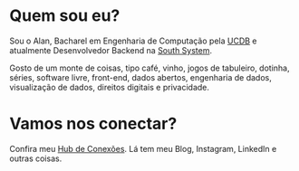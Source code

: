 # Quem sou eu?
Sou o Alan, Bacharel em Engenharia de Computação pela [UCDB](https://ucdb.br) e atualmente Desenvolvedor Backend na [South System](https://southsystem.com.br/).

Gosto de um monte de coisas, tipo café, vinho, jogos de tabuleiro, dotinha, séries, software livre, front-end, dados abertos, engenharia de dados, visualização de dados, direitos digitais e privacidade.

# Vamos nos conectar?
Confira meu [Hub de Conexões](https://alantaranti.me). Lá tem meu Blog, Instagram, LinkedIn e outras coisas.
